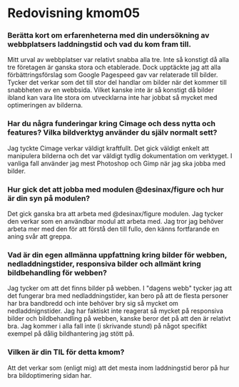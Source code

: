 ---
---
Redovisning kmom05
=========================

### Berätta kort om erfarenheterna med din undersökning av webbplatsers laddningstid och vad du kom fram till. ###
Mitt urval av webbplatser var relativt snabba alla tre. Inte så konstigt då alla tre företagen är ganska stora och etablerade. Dock upptäckte jag att alla förbättringsförslag som Google Pagespeed gav var relaterade till bilder. Tycker det verkar som det till stor del handlar om bilder när det kommer till snabbheten av en webbsida. Vilket kanske inte är så konstigt då bilder ibland kan vara lite stora om utvecklarna inte har jobbat så mycket med optimeringen av bilderna.

### Har du några funderingar kring Cimage och dess nytta och features? Vilka bildverktyg använder du själv normalt sett? ###
Jag tyckte Cimage verkar väldigt kraftfullt. Det gick väldigt enkelt att manipulera bilderna och det var väldigt tydlig dokumentation om verktyget. I vanliga fall använder jag mest Photoshop och Gimp när jag ska jobba med bilder.

### Hur gick det att jobba med modulen @desinax/figure och hur är din syn på modulen? ###
Det gick ganska bra att arbeta med @desinax/figure modulen. Jag tycker den verkar som en användbar modul att arbeta med. Jag tror jag behöver arbeta mer med den för att förstå den till fullo, den känns fortfarande en aning svår att greppa.

### Vad är din egen allmänna uppfattning kring bilder för webben, nedladdningstider, responsiva bilder och allmänt kring bildbehandling för webben? ###
Jag tycker om att det finns bilder på webben. I "dagens webb" tycker jag att det fungerar bra med nedladdningstider, kan bero på att de flesta personer har bra bandbredd och inte behöver bry sig så mycket om nedladdnignstider. Jag har faktiskt inte reagerat så mycket på responsiva bilder och bildbehandling på webben, kanske beror det på att den är relativt bra. Jag kommer i alla fall inte (i skrivande stund) på något specifikt exempel på dålig bildhantering jag stött på.

### Vilken är din TIL för detta kmom? ###
Att det verkar som (enligt mig) att det mesta inom laddningstid beror på hur bra bildoptimering sidan har.
